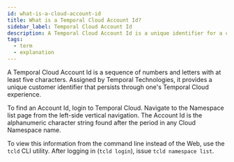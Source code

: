 ```yaml
---
id: what-is-a-cloud-account-id
title: What is a Temporal Cloud Account Id?
sidebar_label: Temporal Cloud Account Id
description: A Temporal Cloud Account Id is a unique identifier for a customer.
tags:
  - term
  - explanation
---
```


A Temporal Cloud Account Id is a sequence of numbers and letters with at least five characters.
Assigned by Temporal Technologies, it provides a unique customer identifier that persists through one's Temporal Cloud experience.

To find an Account Id, login to Temporal Cloud.
Navigate to the Namespace list page from the left-side vertical navigation.
The Account Id is the alphanumeric character string found after the period in any Cloud Namespace name.

To view this information from the command line instead of the Web, use the `tcld` CLI utility.
After logging in (`tcld login`), issue `tcld namespace list`.
